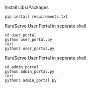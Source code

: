 Install Libs/Packages

```
pip install requirements.txt
```

Run/Serve User Portal in seperate shell

```
cd user_portal
python user_portal.py
(or)
python3 user_portal.py
```

Run/Serve User Portal in seperate shell

```
cd admin_portal
python admin_portal.py
(or)
python3 admin_portal.py
```
